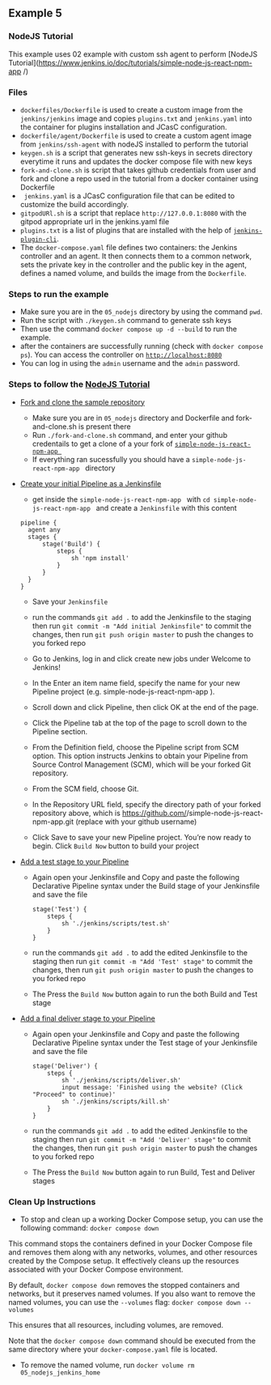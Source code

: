 ## Example 5
###  NodeJS Tutorial
This example uses 02 example with custom ssh agent to perform [NodeJS Tutorial](https://www.jenkins.io/doc/tutorials/simple-node-js-react-npm-app /) 
### Files 
* `dockerfiles/Dockerfile` is used to create a custom image from the `jenkins/jenkins` image and copies `plugins.txt` and `jenkins.yaml` into the container for plugins installation and JCasC configuration.
* `dockerfile/agent/Dockerfile` is used to create a custom agent image from `jenkins/ssh-agent` with nodeJS installed to perform the tutorial
* `keygen.sh` is a script that generates new ssh-keys in secrets directory everytime it runs and updates the docker compose file with new keys 
* `fork-and-clone.sh` is script that takes github credentials from user and fork and clone a repo used in the tutorial from a docker container using Dockerfile 
* ` jenkins.yaml` is a JCasC configuration file that can be edited to customize the build accordingly.
* `gitpodURl.sh` is a script that replace `http://127.0.0.1:8080` with the gitpod appropriate url in the jenkins.yaml file
* `plugins.txt` is a list of plugins that are installed with the help of [`jenkins-plugin-cli`](https://www.jenkins.io/doc/book/managing/plugins/#install-with-cli).
* The `docker-compose.yaml` file defines two containers: the Jenkins controller and an agent. It then connects them to a common network, sets the private key in the controller and the public key in the agent, defines a named volume, and builds the image from the `Dockerfile`.

### Steps to run the example 
* Make sure you are in the `05_nodejs` directory by using the command `pwd`. 
* Run the script with `./keygen.sh` command to generate ssh keys 
* Then use the command `docker compose up -d --build` to run the example.
* after the containers are successfully running (check with `docker compose ps`). You can access the controller on [`http://localhost:8080`](http://localhost:8080)
* You can log in using the `admin` username and the `admin` password.
### Steps to follow the [NodeJS Tutorial](https://www.jenkins.io/doc/tutorials/build-a-node-js-and-react-app-with-npm)

- [Fork and clone the sample repository](https://www.jenkins.io/doc/tutorials/build-a-node-js-and-react-app-with-npm/#fork-and-clone-the-sample-repository-on-github)

  - Make sure you are in `05_nodejs` directory and Dockerfile and fork-and-clone.sh is present there
  - Run `./fork-and-clone.sh` command, and enter your github credentails to get a clone of a your fork of [`simple-node-js-react-npm-app `](https://github.com/jenkins-docs/simple-node-js-react-npm-app )  
  - If everything ran sucessfully you should have a `simple-node-js-react-npm-app ` directory 
- [Create your initial Pipeline as a Jenkinsfile](https://www.jenkins.io/doc/tutorials/build-a-node-js-and-react-app-with-npm/#create-your-pipeline-project-in-jenkins)
  
  - get inside the `simple-node-js-react-npm-app ` with `cd simple-node-js-react-npm-app ` and create a `Jenkinsfile` with this content 
  ```
  pipeline {
    agent any
    stages {
        stage('Build') {
            steps {
                sh 'npm install'
            }
        }
    }
  }
  
  ```
  - Save your `Jenkinsfile` 
  - run the commands `git add .` to add the Jenkinsfile to the staging then run `git commit -m "Add initial Jenkinsfile"` to commit the changes, then run `git push origin master` to push the changes to you forked repo  
  - Go to Jenkins, log in and click create new jobs under Welcome to Jenkins!
  - In the Enter an item name field, specify the name for your new Pipeline project (e.g. simple-node-js-react-npm-app ).

  - Scroll down and click Pipeline, then click OK at the end of the page.

  - Click the Pipeline tab at the top of the page to scroll down to the Pipeline section.

  - From the Definition field, choose the Pipeline script from SCM option. This option instructs Jenkins to obtain your Pipeline from Source Control Management (SCM), which will be your forked Git repository.

  - From the SCM field, choose Git.

  - In the Repository URL field, specify the directory path of your forked repository above, which is https://github.com/<username>/simple-node-js-react-npm-app.git (replace <username> with your github username)

  - Click Save to save your new Pipeline project. You’re now ready to begin. Click `Build Now` button to build your project

- [Add a test stage to your Pipeline](https://www.jenkins.io/doc/tutorials/build-a-node-js-and-react-app-with-npm/#add-a-test-stage-to-your-pipeline)

  - Again open your Jenkinsfile and Copy and paste the following Declarative Pipeline syntax under the Build stage of your Jenkinsfile and save the file

        stage('Test') {
            steps {
                sh './jenkins/scripts/test.sh'
            }
        }
  - run the commands `git add .` to add the edited Jenkinsfile to the staging then run `git commit -m "Add 'Test' stage"` to commit the changes, then run `git push origin master` to push the changes to you forked repo   
  - The Press the `Build Now` button again to run the both Build and Test stage
- [Add a final deliver stage to your Pipeline](https://www.jenkins.io/doc/tutorials/build-a-node-js-and-react-app-with-npm/#add-a-final-deliver-stage-to-your-pipeline)
  
  - Again open your Jenkinsfile and Copy and paste the following Declarative Pipeline syntax under the Test stage of your Jenkinsfile and save the file

        stage('Deliver') { 
            steps {
                sh './jenkins/scripts/deliver.sh' 
                input message: 'Finished using the website? (Click "Proceed" to continue)' 
                sh './jenkins/scripts/kill.sh' 
            }
        }
  - run the commands `git add .` to add the edited Jenkinsfile to the staging then run `git commit -m "Add 'Deliver' stage"` to commit the changes, then run `git push origin master` to push the changes to you forked repo   
  - The Press the `Build Now` button again to run Build, Test and Deliver stages

### Clean Up Instructions 

* To stop and clean up a working Docker Compose setup, you can use the following command:
`docker compose down` 

This command stops the containers defined in your Docker Compose file and removes them along with any networks, volumes, and other resources created by the Compose setup.
It effectively cleans up the resources associated with your Docker Compose environment.

By default, `docker compose down` removes the stopped containers and networks, but it preserves named volumes.
If you also want to remove the named volumes, you can use the `--volumes` flag:
`docker compose down --volumes` 

This ensures that all resources, including volumes, are removed.

Note that the `docker compose down` command should be executed from the same directory where your `docker-compose.yaml` file is located.
* To remove the named volume, run `docker volume rm 05_nodejs_jenkins_home` 